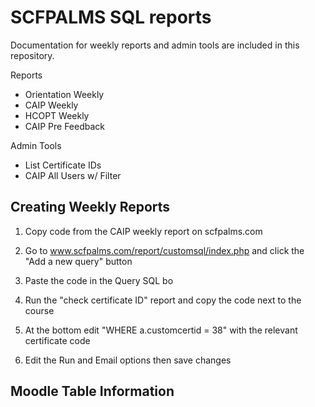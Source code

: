 # SCFPALMS SQL reports
Documentation for weekly reports and admin tools are included in this repository.

Reports
- Orientation Weekly
- CAIP Weekly
- HCOPT Weekly
- CAIP Pre Feedback 

Admin Tools
- List Certificate IDs
- CAIP All Users w/ Filter

## Creating Weekly Reports
1. Copy code from the CAIP weekly report on scfpalms.com
2. Go to www.scfpalms.com/report/customsql/index.php and click the "Add a new query" button
3. Paste the code in the Query SQL bo

4. Run the "check certificate ID" report and copy the code next to the course
5. At the bottom edit "WHERE a.customcertid = 38" with the relevant certificate code
6. Edit the Run and Email options then save changes

## Moodle Table Information
